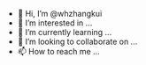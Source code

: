 - 👋 Hi, I’m @whzhangkui
- 👀 I’m interested in ...
- 🌱 I’m currently learning ...
- 💞️ I’m looking to collaborate on ...
- 📫 How to reach me ...

<!---
whzhangkui/whzhangkui is a ✨ special ✨ repository because its `README.md` (this file) appears on your GitHub profile.
You can click the Preview link to take a look at your changes.
--->
